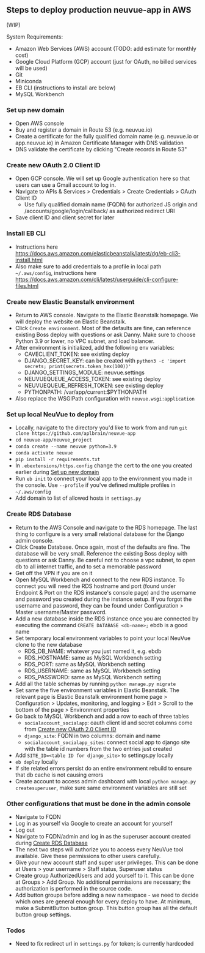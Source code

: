 ## Steps to deploy production neuvue-app in AWS
(WIP)

System Requirements:
* Amazon Web Services (AWS) account (TODO: add estimate for monthly cost)
* Google Cloud Platform (GCP) account (just for OAuth, no billed services will be used)
* Git
* Miniconda
* EB CLI (instructions to install are below)
* MySQL Workbench

### Set up new domain
* Open AWS console
* Buy and register a domain in Route 53 (e.g. neuvue.io)
* Create a certificate for the fully qualified domain name (e.g. neuvue.io or app.neuvue.io) in Amazon Certificate Manager with DNS validation
* DNS validate the certificate by clicking "Create records in Route 53"

### Create new OAuth 2.0 Client ID
* Open GCP console. We will set up Google authentication here so that users can use a Gmail account to log in.
* Navigate to APIs & Services > Credentials > Create Credentials > OAuth Client ID
  * Use fully qualified domain name (FQDN) for authorized JS origin and <FQDN>/accounts/google/login/callback/ as authorized redirect URI
* Save client ID and client secret for later 

### Install EB CLI
* Instructions here https://docs.aws.amazon.com/elasticbeanstalk/latest/dg/eb-cli3-install.html 
* Also make sure to add credentials to a profile in local path `~/.aws/config`, instructions here https://docs.aws.amazon.com/cli/latest/userguide/cli-configure-files.html 

### Create new Elastic Beanstalk environment
* Return to AWS console. Navigate to the Elastic Beanstalk homepage. We will deploy the website on Elastic Beanstalk.
* Click `Create environment`. Most of the defaults are fine, can reference existing Boss deploy with questions or ask Danny. Make sure to choose Python 3.9 or lower, no VPC subnet, and load balancer.
* After environment is initialized, add the following env variables:
  * CAVECLIENT_TOKEN: see existing deploy
  * DJANGO_SECRET_KEY: can be created with `python3 -c 'import secrets; print(secrets.token_hex(100))'`
  * DJANGO_SETTINGS_MODULE: neuvue.settings
  * NEUVUEQUEUE_ACCESS_TOKEN: see existing deploy
  * NEUVUEQUEUE_REFRESH_TOKEN: see existing deploy
  * PYTHONPATH: /var/app/current:$PYTHONPATH
* Also replace the WSGIPath configuration with `neuvue.wsgi:application`

### Set up local NeuVue to deploy from
* Locally, navigate to the directory you'd like to work from and run `git clone https://github.com/aplbrain/neuvue-app`
* `cd neuvue-app/neuvue_project`
* `conda create --name neuvue python=3.9`
* `conda activate neuvue`
* `pip install -r requirements.txt`
* In `.ebextensions/https.config` change the cert to the one you created earlier during [Set up new domain](#set-up-new-domain)
* Run `eb init` to connect your local app to the environment you made in the console. Use `--profile` if you've defined multiple profiles in `~/.aws/config`
* Add domain to list of allowed hosts in `settings.py`

### Create RDS Database
* Return to the AWS Console and navigate to the RDS homepage. The last thing to configure is a very small relational database for the Django admin console.
* Click Create Database. Once again, most of the defaults are fine. The database will be very small. Reference the existing Boss deploy with questions or ask Danny. Be careful not to choose a vpc subnet, to open db to all internet traffic, and to set a memorable password
* Get off the VPN if you are on it
* Open MySQL Workbench and connect to the new RDS instance. To connect you will need the RDS hostname and port (found under Endpoint & Port on the RDS instance's console page) and the username and password you created during the instance setup. If you forgot the username and password, they can be found under Configuration > Master username/Master password.
* Add a new database inside the RDS instance once you are connected by executing the command `CREATE DATABASE <db-name>;` ebdb is a good name
* Set temporary local environment variables to point your local NeuVue clone to the new database
  * RDS_DB_NAME: whatever you just named it, e.g. ebdb
  * RDS_HOSTNAME: same as MySQL Workbench setting
  * RDS_PORT: same as MySQL Workbench setting
  * RDS_USERNAME: same as MySQL Workbench setting
  * RDS_PASSWORD: same as MySQL Workbench setting
* Add all the table schemas by running `python manage.py migrate`
* Set same the five environment variables in Elastic Beanstalk. The relevant page is Elastic Beanstalk environment home page > Configuration > Updates, monitoring, and logging > Edit > Scroll to the bottom of the page > Environment properties
* Go back to MySQL Workbench and add a row to each of three tables
  * `socialaccount_socialapp`: oauth client id and secret columns come from [Create new OAuth 2.0 Client ID](#create-new-oauth-20-client-id)
  * `django_site`: FQDN in two columns: domain and name
  * `socialaccount_socialapp_sites`: connect social app to django site with the table id numbers from the two entries just created
* Add `SITE_ID=<table ID for django_site>` to settings.py locally
* `eb deploy` locally
* If site related errors persist do an entire environment rebuild to ensure that db cache is not causing errors
* Create account to access admin dashboard with local `python manage.py createsuperuser`, make sure same environment variables are still set
  
### Other configurations that must be done in the admin console
* Navigate to FQDN
* Log in as yourself via Google to create an account for yourself
* Log out
* Navigate to FQDN/admin and log in as the superuser account created during [Create RDS Database](#create-rds-database)
* The next two steps will authorize you to access every NeuVue tool available. Give these permissions to other users carefully.
* Give your new account staff and super user privileges. This can be done at Users > your username > Staff status, Superuser status
* Create group AuthorizedUsers and add yourself to it. This can be done at Groups > Add Group. No additional permissions are necessary; the authorization is performed in the source code.
* Add button groups before adding a new namespace - we need to decide which ones are general enough for every deploy to have. At minimum, make a SubmitButton button group. This button group has all the default button group settings.
  
### Todos
* Need to fix redirect url in `settings.py` for token; is currently hardcoded
